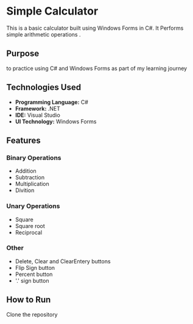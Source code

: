 # Simple Calculator
This is a basic calculator built using Windows Forms in C#. It Performs simple arithmetic operations .

## Purpose
to practice using C# and Windows Forms as part of my learning journey

## Technologies Used
- **Programming Language:** C#
- **Framework:** .NET
- **IDE:** Visual Studio
- **UI Technology:** Windows Forms

## Features

### Binary Operations
- Addition
- Subtraction
- Multiplication
- Divition

### Unary Operations
- Square
- Square root
- Reciprocal

### Other
- Delete, Clear and ClearEntery buttons
- Flip Sign button
- Percent button
- '.' sign button

## How to Run
Clone the repository
